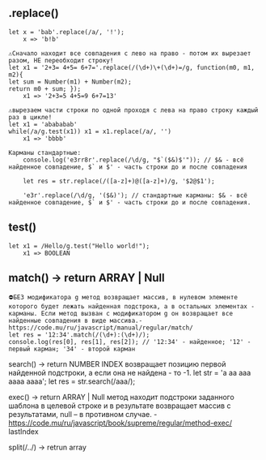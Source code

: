 
## .replace()
    let x = 'bab'.replace(/а/, '!'); 
        x => 'b!b'

    ⚠️Сначало находит все совпадения с лево на право - потом их вырезает разом, НЕ переобходит строку!
    let x1 = '2+3= 4+5= 6+7='.replace(/(\d+)\+(\d+)=/g, function(m0, m1, m2){
    let sum = Number(m1) + Number(m2); 
    return m0 + sum; }); 
        x1 => '2+3=5 4+5=9 6+7=13'

    ⚠️вырезаем части строки по одной проходя с лева на право строку каждый раз в цикле!
    let x1 = 'abababab'
    while(/a/g.test(x1)) x1 = x1.replace(/а/, '')
        x1 => 'bbbb'
		
    Карманы стандартные:
        console.log('e3rr8r'.replace(/\d/g, "$`($&)$'")); // $& - всё найденное совпадение, $` и $' - часть строки до и после совпадения

        let res = str.replace(/([a-z]+)@([a-z]+)/g, '$2@$1');

        'e3r'.replace(/\d/g, '($&)'); // стандартные карманы: $& - всё найденное совпадение, $` и $' - часть строки до и после совпадения. 
    
## test()
    let x1 = /Hello/g.test("Hello world!"); 
        x1 => BOOLEAN


## match() -> return ARRAY | Null
    ⛔БЕЗ модификатора g метод возвращает массив, в нулевом элементе которого будет лежать найденная подстрока, а в остальных элементах - карманы. Если метод вызван с модификатором g он возвращает все найденные совпадения в виде массива.- https://code.mu/ru/javascript/manual/regular/match/
    let res = '12:34'.match(/(\d+):(\d+)/);
    console.log(res[0], res[1], res[2]); // '12:34' - найденное; '12' - первый карман; '34' - второй карман

search() -> return NUMBER INDEX
    возвращает позицию первой найденной подстроки, а если она не найдена - то -1.
    let str = 'a aa aaa aaaa aaaa';
    let res = str.search(/aaa/);

exec() -> return ARRAY | Null
    метод находит подстроки заданного шаблона в целевой строке и в результате возвращает массив с результатами, null – в противном случае. - https://code.mu/ru/javascript/book/supreme/regular/method-exec/
    lastIndex 

split(/../) -> retrun array

